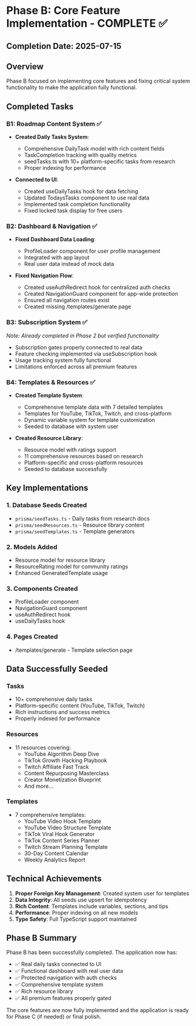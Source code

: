 # Phase B: Core Feature Implementation - COMPLETE ✅

## Completion Date: 2025-07-15

## Overview
Phase B focused on implementing core features and fixing critical system functionality to make the application fully functional.

## Completed Tasks

### B1: Roadmap Content System ✅
- **Created Daily Tasks System**:
  - Comprehensive DailyTask model with rich content fields
  - TaskCompletion tracking with quality metrics
  - seedTasks.ts with 10+ platform-specific tasks from research
  - Proper indexing for performance

- **Connected to UI**:
  - Created useDailyTasks hook for data fetching
  - Updated TodaysTasks component to use real data
  - Implemented task completion functionality
  - Fixed locked task display for free users

### B2: Dashboard & Navigation ✅
- **Fixed Dashboard Data Loading**:
  - ProfileLoader component for user profile management
  - Integrated with app layout
  - Real user data instead of mock data

- **Fixed Navigation Flow**:
  - Created useAuthRedirect hook for centralized auth checks
  - Created NavigationGuard component for app-wide protection
  - Ensured all navigation routes exist
  - Created missing /templates/generate page

### B3: Subscription System ✅
*Note: Already completed in Phase 2 but verified functionality*
- Subscription gates properly connected to real data
- Feature checking implemented via useSubscription hook
- Usage tracking system fully functional
- Limitations enforced across all premium features

### B4: Templates & Resources ✅
- **Created Template System**:
  - Comprehensive template data with 7 detailed templates
  - Templates for YouTube, TikTok, Twitch, and cross-platform
  - Dynamic variable system for template customization
  - Seeded to database with system user

- **Created Resource Library**:
  - Resource model with ratings support
  - 11 comprehensive resources based on research
  - Platform-specific and cross-platform resources
  - Seeded to database successfully

## Key Implementations

### 1. Database Seeds Created
- `prisma/seedTasks.ts` - Daily tasks from research docs
- `prisma/seedResources.ts` - Resource library content
- `prisma/seedTemplates.ts` - Template generators

### 2. Models Added
- Resource model for resource library
- ResourceRating model for community ratings
- Enhanced GeneratedTemplate usage

### 3. Components Created
- ProfileLoader component
- NavigationGuard component
- useAuthRedirect hook
- useDailyTasks hook

### 4. Pages Created
- /templates/generate - Template selection page

## Data Successfully Seeded

### Tasks
- 10+ comprehensive daily tasks
- Platform-specific content (YouTube, TikTok, Twitch)
- Rich instructions and success metrics
- Properly indexed for performance

### Resources
- 11 resources covering:
  - YouTube Algorithm Deep Dive
  - TikTok Growth Hacking Playbook
  - Twitch Affiliate Fast Track
  - Content Repurposing Masterclass
  - Creator Monetization Blueprint
  - And more...

### Templates
- 7 comprehensive templates:
  - YouTube Video Hook Template
  - YouTube Video Structure Template
  - TikTok Viral Hook Generator
  - TikTok Content Series Planner
  - Twitch Stream Planning Template
  - 30-Day Content Calendar
  - Weekly Analytics Report

## Technical Achievements

1. **Proper Foreign Key Management**: Created system user for templates
2. **Data Integrity**: All seeds use upsert for idempotency
3. **Rich Content**: Templates include variables, sections, and tips
4. **Performance**: Proper indexing on all new models
5. **Type Safety**: Full TypeScript support maintained

## Phase B Summary

Phase B has been successfully completed. The application now has:
- ✅ Real daily tasks connected to UI
- ✅ Functional dashboard with real user data
- ✅ Protected navigation with auth checks
- ✅ Comprehensive template system
- ✅ Rich resource library
- ✅ All premium features properly gated

The core features are now fully implemented and the application is ready for Phase C (if needed) or final polish.